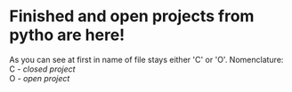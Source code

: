 # Finished and open projects from pytho are here!
As you can see at first in name of file stays either 'C' or 'O'.  Nomenclature:  
C - *closed project*  
O - *open project*
